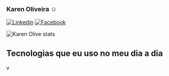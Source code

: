 ### Karen Oliveira ☺️

[![Linkedin](https://img.shields.io/badge/LinkedIn-0077B5?style=for-the-badge&logo=linkedin&logoColor=white/)](https://www.linkedin.com/in/karen-oliveira-723512224/)
[![Facebook](https://img.shields.io/badge/Instagram-E4405F?style=for-the-badge&logo=instagram&logoColor=white/)](https://www.instagram.com/karenoliveiraw/)

![Karen Olive stats](https://github-readme-stats.vercel.app/api?username=karenoliveiraw&theme=dark&show_icons=true&theme=radical)

## Tecnologias que eu uso no meu dia a dia

v
